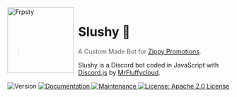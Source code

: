 <img width="150" height="150" align="left" style="float: left; margin: 0 10px 0 0;" alt="Frpsty" src="https://cdn.discordapp.com/avatars/796441707129733131/6c3aaad69e7d35a020e33ee84dbfa152.png?size=1024">

# Slushy 🥤

> A Custom Made Bot for [Zippy Promotions](https://discord.gg/DE8W9BKbzz).

Slushy is a Discord bot coded in JavaScript with [Discord.js](https://discord.js.org) by [MrFluffycloud](https://github.com/MrFluffycloud).

<p>
  <img alt="Version" src="https://img.shields.io/badge/version-2.0.1-blue.svg?style=for-the-badge" />
  <a href="https://github.com/Zippy-Promotions/Slushy/tree/main/Docs" target="_blank">
    <img alt="Documentation" src="https://img.shields.io/badge/documentation-yes-brightgreen.svg?style=for-the-badge" />
  </a>
  <a href="https://github.com/Zippy-Promotions/Slushy/graphs/commit-activity" target="_blank">
    <img alt="Maintenance" src="https://img.shields.io/badge/Maintained%3F-yes-green.svg?style=for-the-badge" />
  </a>
  <a href="https://github.com/Zippy-Promotions/Slushy/blob/main/LICENSE" target="_blank">
    <img alt="License: Apache 2.0 License" src="https://img.shields.io/github/license/Zippy-Promotions/Slushy?logo=apache&style=for-the-badge" />
  </a>
</p>
